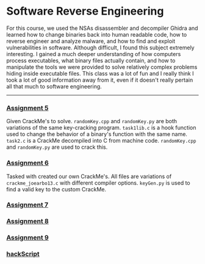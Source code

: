 # Software Reverse Engineering

For this course, we used the NSAs disassembler and decompiler Ghidra and learned how to change binaries back into human readable code, how to reverse engineer and analyze malware, and how to find and exploit vulnerabilities in software. Although difficult, I found this subject extremely interesting. I gained a much deeper understanding of how computers process executables, what binary files actually contain, and how to manipulate the tools we were provided to solve relatively complex problems hiding inside executable files. This class was a lot of fun and I really think I took a lot of good information away from it, even if it doesn't really pertain all that much to software engineering. 

---

### [Assignment 5](./Assignment_5/)

Given CrackMe's to solve. `randomKey.cpp` and `randomKey.py` are both variations of the same key-cracking program. `task1lib.c` is a hook function used to change the behavior of a binary's function with the same name. `task2.c` is a CrackMe decompiled into C from machine code. `randomKey.cpp` and `randomKey.py` are used to crack this.

### [Assignment 6](./Assignment_6/)

Tasked with created our own CrackMe's. All files are variations of `crackme_joearbo13.c` with different compiler options. `keyGen.py` is used to find a valid key to the custom CrackMe.

### [Assignment 7](./Assignment_7/)



### [Assignment 8](./Assignment_8/)

### [Assignment 9](./Assignment_9/)

### [hackScript](./hackScript.py/)
